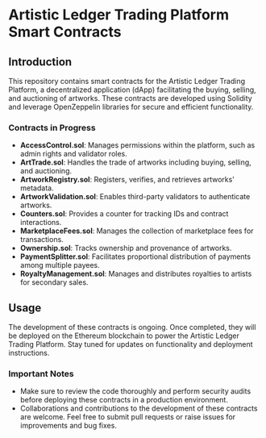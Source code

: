 # Artistic Ledger Trading Platform Smart Contracts

## Introduction
This repository contains smart contracts for the Artistic Ledger Trading Platform, a decentralized application (dApp) facilitating the buying, selling, and auctioning of artworks. These contracts are developed using Solidity and leverage OpenZeppelin libraries for secure and efficient functionality.

### Contracts in Progress
- **AccessControl.sol**: Manages permissions within the platform, such as admin rights and validator roles.
- **ArtTrade.sol**: Handles the trade of artworks including buying, selling, and auctioning.
- **ArtworkRegistry.sol**: Registers, verifies, and retrieves artworks' metadata.
- **ArtworkValidation.sol**: Enables third-party validators to authenticate artworks.
- **Counters.sol**: Provides a counter for tracking IDs and contract interactions.
- **MarketplaceFees.sol**: Manages the collection of marketplace fees for transactions.
- **Ownership.sol**: Tracks ownership and provenance of artworks.
- **PaymentSplitter.sol**: Facilitates proportional distribution of payments among multiple payees.
- **RoyaltyManagement.sol**: Manages and distributes royalties to artists for secondary sales.

## Usage
The development of these contracts is ongoing. Once completed, they will be deployed on the Ethereum blockchain to power the Artistic Ledger Trading Platform. Stay tuned for updates on functionality and deployment instructions.

### Important Notes
- Make sure to review the code thoroughly and perform security audits before deploying these contracts in a production environment.
- Collaborations and contributions to the development of these contracts are welcome. Feel free to submit pull requests or raise issues for improvements and bug fixes.
